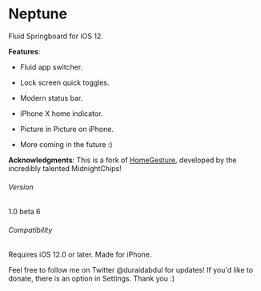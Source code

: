 # Neptune
Fluid Springboard for iOS 12.

**Features**:

- Fluid app switcher.

- Lock screen quick toggles.

- Modern status bar.

- iPhone X home indicator.

- Picture in Picture on iPhone.

- More coming in the future :)

**Acknowledgments**: This is a fork of [HomeGesture](https://github.com/midnightchip/midnightchip.github.io), developed by the incredibly talented MidnightChips!

###### Version
1.0 beta 6
###### Compatibility
Requires iOS 12.0 or later. Made for iPhone.

Feel free to follow me on Twitter @duraidabdul for updates! If you'd like to donate, there is an option in Settings. Thank you :)
